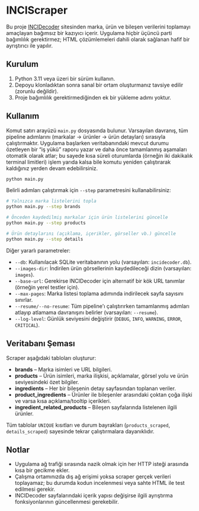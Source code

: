 # INCIScraper

Bu proje [INCIDecoder](https://incidecoder.com) sitesinden marka, ürün ve
bileşen verilerini toplamayı amaçlayan bağımsız bir kazıyıcı içerir. Uygulama
hiçbir üçüncü parti bağımlılık gerektirmez; HTML çözümlemeleri dahili olarak
sağlanan hafif bir ayrıştırıcı ile yapılır.

## Kurulum

1. Python 3.11 veya üzeri bir sürüm kullanın.
2. Depoyu klonladıktan sonra sanal bir ortam oluşturmanız tavsiye edilir (zorunlu
   değildir).
3. Proje bağımlılık gerektirmediğinden ek bir yükleme adımı yoktur.

## Kullanım

Komut satırı arayüzü `main.py` dosyasında bulunur. Varsayılan davranış, tüm
pipeline adımlarını (markalar → ürünler → ürün detayları) sırasıyla
çalıştırmaktır. Uygulama başlarken veritabanındaki mevcut durumu özetleyen bir
“iş yükü” raporu yazar ve daha önce tamamlanmış aşamaları otomatik olarak
atlar; bu sayede kısa süreli oturumlarda (örneğin iki dakikalık terminal
limitleri) işlem yarıda kalsa bile komutu yeniden çalıştırarak kaldığınız
yerden devam edebilirsiniz.

```bash
python main.py
```

Belirli adımları çalıştırmak için `--step` parametresini kullanabilirsiniz:

```bash
# Yalnızca marka listelerini topla
python main.py --step brands

# Önceden kaydedilmiş markalar için ürün listelerini güncelle
python main.py --step products

# Ürün detaylarını (açıklama, içerikler, görseller vb.) güncelle
python main.py --step details
```

Diğer yararlı parametreler:

- `--db`: Kullanılacak SQLite veritabanının yolu (varsayılan: `incidecoder.db`).
- `--images-dir`: İndirilen ürün görsellerinin kaydedileceği dizin (varsayılan: `images`).
- `--base-url`: Gerekirse INCIDecoder için alternatif bir kök URL tanımlar
  (örneğin yerel testler için).
- `--max-pages`: Marka listesi toplama adımında indirilecek sayfa sayısını sınırlar.
- `--resume/--no-resume`: Tüm pipeline'ı çalıştırırken tamamlanmış adımları
  atlayıp atlamama davranışını belirler (varsayılan: `--resume`).
- `--log-level`: Günlük seviyesini değiştirir (`DEBUG`, `INFO`, `WARNING`, `ERROR`, `CRITICAL`).

## Veritabanı Şeması

Scraper aşağıdaki tabloları oluşturur:

- **brands** – Marka isimleri ve URL bilgileri.
- **products** – Ürün isimleri, marka ilişkisi, açıklamalar, görsel yolu ve
  ürün seviyesindeki özet bilgiler.
- **ingredients** – Her bir bileşenin detay sayfasından toplanan veriler.
- **product_ingredients** – Ürünler ile bileşenler arasındaki çoktan çoğa ilişki
  ve varsa kısa açıklama/tooltip içerikleri.
- **ingredient_related_products** – Bileşen sayfalarında listelenen ilgili
  ürünler.

Tüm tablolar `UNIQUE` kısıtları ve durum bayrakları (`products_scraped`,
`details_scraped`) sayesinde tekrar çalıştırmalara dayanıklıdır.

## Notlar

- Uygulama ağ trafiği sırasında nazik olmak için her HTTP isteği arasında kısa
  bir gecikme ekler.
- Çalışma ortamınızda dış ağ erişimi yoksa scraper gerçek verileri toplayamaz;
  bu durumda kodun incelenmesi veya sahte HTML ile test edilmesi gerekir.
- INCIDecoder sayfalarındaki içerik yapısı değişirse ilgili ayrıştırma
  fonksiyonlarının güncellenmesi gerekebilir.
